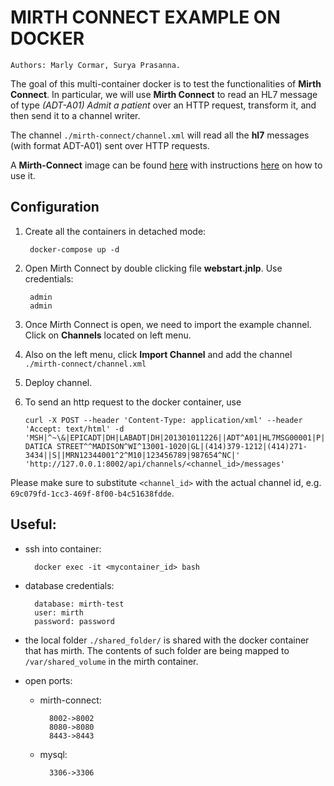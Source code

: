 # MIRTH CONNECT EXAMPLE ON DOCKER
`Authors: Marly Cormar, Surya Prasanna.`

The goal of this multi-container docker is to test the functionalities of **Mirth Connect**. In particular, we will use **Mirth Connect** to read an HL7 message of type *(ADT-A01) Admit a patient* over an HTTP request, transform it, and then send it to a channel writer.

The channel `./mirth-connect/channel.xml` will read all the **hl7** messages (with format ADT-A01) sent over HTTP requests. 

A **Mirth-Connect** image can be found [here](https://hub.docker.com/r/marlycormar/mirth-connect-3.5.1/) with instructions [here](https://github.com/marlycormar/mirth-connect-3.5.1) on how to use it.

## Configuration
1. Create all the containers in detached mode:

        docker-compose up -d
     
1. Open Mirth Connect by double clicking file **webstart.jnlp**. Use credentials:

        admin
        admin

1. Once Mirth Connect is open, we need to import the example channel. Click on **Channels** located on left menu.

1. Also on the left menu, click **Import Channel** and add the channel `./mirth-connect/channel.xml` 

1. Deploy channel.

1. To send an http request to the docker container, use

	   curl -X POST --header 'Content-Type: application/xml' --header 'Accept: text/html' -d 'MSH|^~\&|EPICADT|DH|LABADT|DH|201301011226||ADT^A01|HL7MSG00001|P|2.3|EVN|A01|201301011223||PID|||MRN12346^2^M11||Noether^Emmy||19710101|F||C|1 DATICA STREET^^MADISON^WI^13001-1020|GL|(414)379-1212|(414)271-3434||S||MRN12344001^2^M10|123456789|987654^NC|' 'http://127.0.0.1:8002/api/channels/<channel_id>/messages'

Please make sure to substitute `<channel_id>` with the actual channel id, e.g. `69c079fd-1cc3-469f-8f00-b4c51638fdde`.


## Useful:

- ssh into container:

        docker exec -it <mycontainer_id> bash

- database credentials:

		database: mirth-test
		user: mirth
		password: password

- the local folder `./shared_folder/` is shared with the docker container that has mirth. The contents of such folder are being mapped to `/var/shared_volume` in the mirth container.

- open ports:
    - mirth-connect:

            8002->8002
            8080->8080
            8443->8443

    - mysql:

            3306->3306
	

